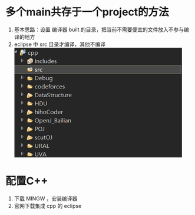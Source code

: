 # 多个main共存于一个project的方法
  1. 基本思路：设置 编译器 built 的目录，把当前不需要便宜的文件放入不参与编译的地方
  2. eclipse 中 src 目录才编译，其他不编译
  ![1]

# 配置C++
  1. 下载 MINGW ，安装编译器
  2. 官网下载集成 cpp 的 eclipse



[1]:assets/eclispe-59f65.png
